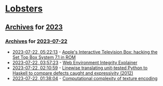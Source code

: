 # [Lobsters](../../../README.md)

## [Archives](../../index.md) for [2023](../index.md)

### [Archives](../../index.md) for [2023-07-22](index.md)

* [2023-07-22, 05:22:13](https://lobste.rs/s/lgkojb/apple_s_interactive_television_box) - [Apple's Interactive Television Box: hacking the Set Top Box System 7.1 in ROM](https://oldvcr.blogspot.com/2023/07/apples-interactive-television-box.html)
* [2023-07-22, 03:57:23](https://lobste.rs/s/aphyr2/web_environment_integrity_explainer) - [Web Environment Integrity Explainer](https://github.com/RupertBenWiser/Web-Environment-Integrity/blob/main/explainer.md)
* [2023-07-22, 02:10:59](https://lobste.rs/s/jyhdbx/linewise_translating_unit_tested_python) - [Linewise translating unit-tested Python to Haskell to compare defects caught and expressivity (2012)](https://evanfarrer.blogspot.com/2012/06/unit-testing-isnt-enough-you-need.html)
* [2023-07-22, 01:38:04](https://lobste.rs/s/rgnn90/computational_complexity_texture) - [Computational complexity of texture encoding](https://fgiesen.wordpress.com/2023/07/21/computational-complexity-of-texture-encoding/)
